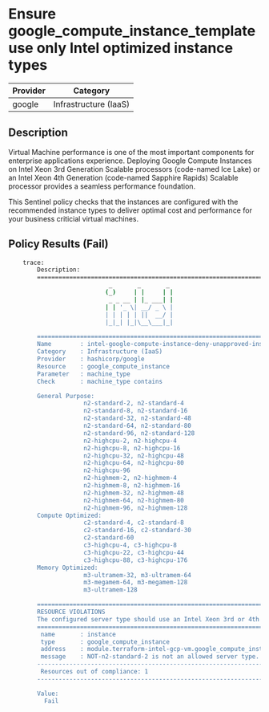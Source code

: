 # Ensure google_compute_instance_template use only Intel optimized instance types

| Provider            | Category                 |
|---------------------|--------------------------|
| google              | Infrastructure (IaaS)    |

## Description

Virtual Machine performance is one of the most important components for enterprise applications experience. Deploying Google Compute Instances on Intel Xeon 3rd Generation Scalable processors (code-named Ice Lake) or an Intel Xeon 4th Generation (code-named Sapphire Rapids) Scalable processor provides a seamless performance foundation.

This Sentinel policy checks that the instances are configured with the recommended instance types to deliver optimal cost and performance for your business criticial virtual machines.

## Policy Results (Fail)

```bash
    trace:
        Description:
        ========================================================================
                            _       _       _
                           (_)     | |     | |
                            _ _ __ | |_ ___| |
                           | | '_ \| __/ _ \ |
                           | | | | | ||  __/ |
                           |_|_| |_|\__\___|_|

        ========================================================================
        Name        : intel-google-compute-instance-deny-unapproved-instance-types.sentinel
        Category    : Infrastructure (IaaS)
        Provider    : hashicorp/google
        Resource    : google_compute_instance
        Parameter   : machine_type
        Check       : machine_type contains

        General Purpose:
                     n2-standard-2, n2-standard-4
                     n2-standard-8, n2-standard-16
                     n2-standard-32, n2-standard-48
                     n2-standard-64, n2-standard-80
                     n2-standard-96, n2-standard-128
                     n2-highcpu-2, n2-highcpu-4
                     n2-highcpu-8, n2-highcpu-16
                     n2-highcpu-32, n2-highcpu-48
                     n2-highcpu-64, n2-highcpu-80
                     n2-highcpu-96
                     n2-highmem-2, n2-highmem-4
                     n2-highmem-8, n2-highmem-16
                     n2-highmem-32, n2-highmem-48
                     n2-highmem-64, n2-highmem-80
                     n2-highmem-96, n2-highmem-128
        Compute Optimized:
                     c2-standard-4, c2-standard-8
                     c2-standard-16, c2-standard-30
                     c2-standard-60
                     c3-highcpu-4, c3-highcpu-8
                     c3-highcpu-22, c3-highcpu-44
                     c3-highcpu-88, c3-highcpu-176
        Memory Optimized:
                     m3-ultramem-32, m3-ultramem-64
                     m3-megamem-64, m3-megamem-128
                     m3-ultramem-128

        ========================================================================
        RESOURCE VIOLATIONS
        The configured server type should use an Intel Xeon 3rd or 4th Generation Scalable processor (code-named Ice Lake or Sapphire Rapids)
        ========================================================================
         name       : instance
         type       : google_compute_instance
         address    : module.terraform-intel-gcp-vm.google_compute_instance.instance
         message    : NOT-n2-standard-2 is not an allowed server type.
        ------------------------------------------------------------------------
         Resources out of compliance: 1
        ------------------------------------------------------------------------

        Value:
          Fail
```

